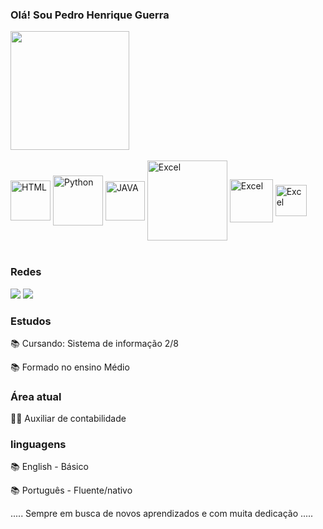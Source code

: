 ### Olá! Sou Pedro Henrique Guerra 

<div>
<img height= "190cm" src="https://github-readme-stats.vercel.app/api?username=PedroGuerra01&show_icons=true&theme=tokyonight"/>
  </div>
<div style="display: inline_block"><br/>

  <img align= "center" alt="HTML" hight="64" width="64" src="https://img.shields.io/badge/HTML-239120?style=for-the-badge&logo=html5&logoColor=white"/>
  <img align= "center" alt="Python" hight="80" width="80" src="https://img.shields.io/badge/Python-14354C?style=for-the-badge&logo=python&logoColor=white"/>
  <img align= "center" alt="JAVA" hight="63" width="63" src="https://img.shields.io/badge/Java-ED8B00?style=for-the-badge&logo=openjdk&logoColor=white"/>
  <img align= "center" alt="Excel" hight="128" width="128" src="https://img.shields.io/badge/Microsoft_Excel-217346?style=for-the-badge&logo=microsoft-excel&logoColor=white"/>
   <img align= "center" alt="Excel" hight="69" width="69" src="https://img.shields.io/badge/Canva-%2300C4CC.svg?&style=for-the-badge&logo=Canva&logoColor=white"/>
  <img align= "center" alt="Excel" hight="50" width="50" src="https://img.shields.io/badge/C%23-239120?style=for-the-badge&logo=c-sharp&logoColor=white"/>
</div><br/>

### Redes
<div>
<a href="https://www.linkedin.com/in/pedro-henrique-guerra-19937a1a2/" target="_bank"><img src="https://img.shields.io/badge/LinkedIn-0077B5?style=for-the-badge&logo=linkedin&logoColor=white"target="_bank"></a>
  <a href="https://lnkd.in/eZyg9zR3" target="_bank"><img src="https://img.shields.io/badge/Colab-F9AB00?style=for-the-badge&logo=googlecolab&color=525252"target="_bank"></a>
</div>

###  Estudos
📚     Cursando: Sistema de informação 2/8

📚     Formado no ensino Médio

###  Área atual 
👨‍💻     Auxiliar de contabilidade


###  linguagens
📚     English - Básico

📚     Português - Fluente/nativo

..... Sempre em busca de novos aprendizados e com muita dedicação .....

